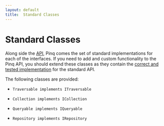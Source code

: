 ```yaml
---
layout: default
title:  Standard Classes
---
```

Standard Classes
================

Along side the [API](api.html), Pinq comes the set of standard implementations for each of
the interfaces. If you need to add and custom functionality to the Pinq API, you should extend
these classes as they contain the [correct and tested implementation](implementation.md) for the 
standard API.

The following classes are provided:

 - `Traversable implements ITraversable`

 - `Collection implements ICollection`

 - `Queryable implements IQueryable`

 - `Repository implements IRepository`


